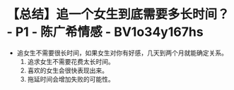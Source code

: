 # 【总结】追一个女生到底需要多长时间？ - P1 - 陈广希情感 - BV1o34y167hs

-   追女生不需要很长时间，如果女生对你有好感，几天到两个月就能确定关系。
    1.  追求女生不需要花费太长时间。
    2.  喜欢的女生会很快表现出来。
    3.  拖延时间会增加失败的可能性。